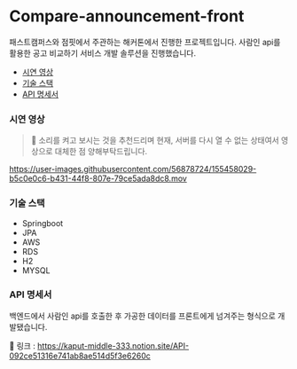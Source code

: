 # Compare-announcement-front

패스트캠퍼스와 점핏에서 주관하는 해커톤에서 진행한 프로젝트입니다. 사람인 api를 활용한 공고 비교하기 서비스 개발 솔루션을 진행했습니다.

* [시연 영상](#시연-영상)
* [기술 스택](#기술-스택)
* [API 명세서](#api-명세서)

### 시연 영상

> 📌 소리를 켜고 보시는 것을 추천드리며 현재, 서버를 다시 열 수 없는 상태여서 영상으로 대체한 점 양해부탁드립니다.

https://user-images.githubusercontent.com/56878724/155458029-b5c0e0c6-b431-44f8-807e-79ce5ada8dc8.mov


### 기술 스택

* Springboot 
* JPA
* AWS
* RDS
* H2
* MYSQL


### API 명세서

백엔드에서 사람인 api를 호출한 후 가공한 데이터를 프론트에게 넘겨주는 형식으로 개발됐습니다.

🔗 링크 : https://kaput-middle-333.notion.site/API-092ce51316e741ab8ae514d5f3e6260c


